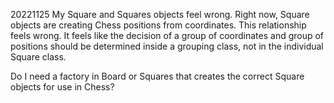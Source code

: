 20221125
  My Square and Squares objects feel wrong. Right now, Square objects are creating Chess positions from coordinates. This relationship feels wrong. It feels like the decision of a group of coordinates and group of positions should be determined inside a grouping class, not in the individual Square class.

  Do I need a factory in Board or Squares that creates the correct Square objects for use in Chess?

